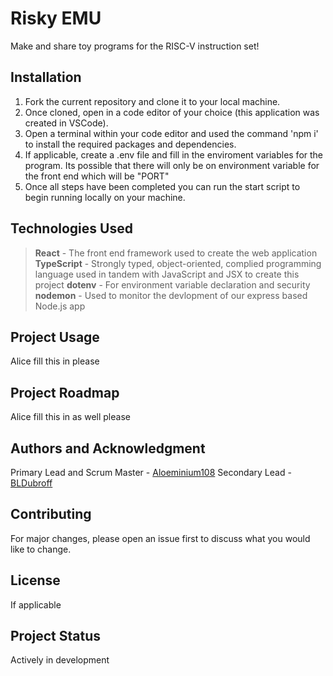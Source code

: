 # Risky EMU

Make and share toy programs for the RISC-V instruction set!

## Installation

1. Fork the current repository and clone it to your local machine.
2. Once cloned, open in a code editor of your choice (this application was created in VSCode).
3. Open a terminal within your code editor and used the command 'npm i' to install the required packages and dependencies.
4. If applicable, create a .env file and fill in the enviroment variables for the program. Its possible that there will only be on environment variable for the front end which will be "PORT"
5. Once all steps have been completed you can run the start script to begin running locally on your machine.

## Technologies Used

> **React** - The front end framework used to create the web application
> **TypeScript** - Strongly typed, object-oriented, complied programming language used in tandem with JavaScript and JSX to create this project
> **dotenv** - For environment variable declaration and security
> **nodemon** - Used to monitor the devlopment of our express based Node.js app

## Project Usage

Alice fill this in please

## Project Roadmap

Alice fill this in as well please

## Authors and Acknowledgment

Primary Lead and Scrum Master - [Aloeminium108](https://github.com/Aloeminium108)
Secondary Lead - [BLDubroff](https://github.com/BLDubroff)

## Contributing

For major changes, please open an issue first to discuss what you would like to change.

## License

If applicable

## Project Status

Actively in development

